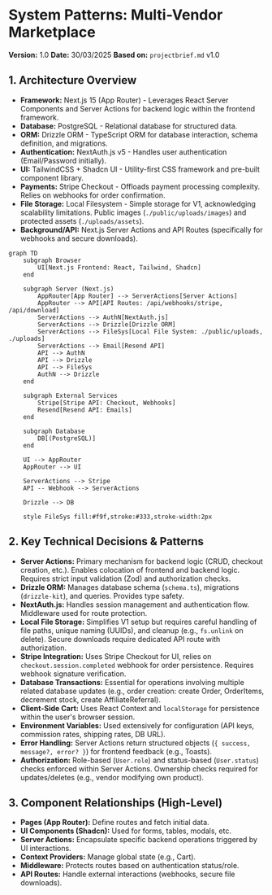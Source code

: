 # System Patterns: Multi-Vendor Marketplace

**Version:** 1.0
**Date:** 30/03/2025
**Based on:** `projectbrief.md` v1.0

## 1. Architecture Overview

- **Framework:** Next.js 15 (App Router) - Leverages React Server Components and Server Actions for backend logic within the frontend framework.
- **Database:** PostgreSQL - Relational database for structured data.
- **ORM:** Drizzle ORM - TypeScript ORM for database interaction, schema definition, and migrations.
- **Authentication:** NextAuth.js v5 - Handles user authentication (Email/Password initially).
- **UI:** TailwindCSS + Shadcn UI - Utility-first CSS framework and pre-built component library.
- **Payments:** Stripe Checkout - Offloads payment processing complexity. Relies on webhooks for order confirmation.
- **File Storage:** Local Filesystem - Simple storage for V1, acknowledging scalability limitations. Public images (`./public/uploads/images`) and protected assets (`./uploads/assets`).
- **Background/API:** Next.js Server Actions and API Routes (specifically for webhooks and secure downloads).

```mermaid
graph TD
    subgraph Browser
        UI[Next.js Frontend: React, Tailwind, Shadcn]
    end

    subgraph Server (Next.js)
        AppRouter[App Router] --> ServerActions[Server Actions]
        AppRouter --> API[API Routes: /api/webhooks/stripe, /api/download]
        ServerActions --> AuthN[NextAuth.js]
        ServerActions --> Drizzle[Drizzle ORM]
        ServerActions --> FileSys[Local File System: ./public/uploads, ./uploads]
        ServerActions --> Email[Resend API]
        API --> AuthN
        API --> Drizzle
        API --> FileSys
        AuthN --> Drizzle
    end

    subgraph External Services
        Stripe[Stripe API: Checkout, Webhooks]
        Resend[Resend API: Emails]
    end

    subgraph Database
        DB[(PostgreSQL)]
    end

    UI --> AppRouter
    AppRouter --> UI

    ServerActions --> Stripe
    API -- Webhook --> ServerActions

    Drizzle --> DB

    style FileSys fill:#f9f,stroke:#333,stroke-width:2px
```

## 2. Key Technical Decisions & Patterns

- **Server Actions:** Primary mechanism for backend logic (CRUD, checkout creation, etc.). Enables colocation of frontend and backend logic. Requires strict input validation (Zod) and authorization checks.
- **Drizzle ORM:** Manages database schema (`schema.ts`), migrations (`drizzle-kit`), and queries. Provides type safety.
- **NextAuth.js:** Handles session management and authentication flow. Middleware used for route protection.
- **Local File Storage:** Simplifies V1 setup but requires careful handling of file paths, unique naming (UUIDs), and cleanup (e.g., `fs.unlink` on delete). Secure downloads require dedicated API route with authorization.
- **Stripe Integration:** Uses Stripe Checkout for UI, relies on `checkout.session.completed` webhook for order persistence. Requires webhook signature verification.
- **Database Transactions:** Essential for operations involving multiple related database updates (e.g., order creation: create Order, OrderItems, decrement stock, create AffiliateReferral).
- **Client-Side Cart:** Uses React Context and `localStorage` for persistence within the user's browser session.
- **Environment Variables:** Used extensively for configuration (API keys, commission rates, shipping rates, DB URL).
- **Error Handling:** Server Actions return structured objects (`{ success, message?, error? }`) for frontend feedback (e.g., Toasts).
- **Authorization:** Role-based (`User.role`) and status-based (`User.status`) checks enforced within Server Actions. Ownership checks required for updates/deletes (e.g., vendor modifying own product).

## 3. Component Relationships (High-Level)

- **Pages (App Router):** Define routes and fetch initial data.
- **UI Components (Shadcn):** Used for forms, tables, modals, etc.
- **Server Actions:** Encapsulate specific backend operations triggered by UI interactions.
- **Context Providers:** Manage global state (e.g., Cart).
- **Middleware:** Protects routes based on authentication status/role.
- **API Routes:** Handle external interactions (webhooks, secure file downloads).
